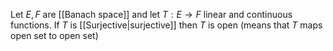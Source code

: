 Let $E,F$ are [[Banach space]] and let $T: E\to F$ linear and continuous functions. If $T$ is [[Surjective|surjective]] then $T$ is open (means that $T$ maps open set to open set)
